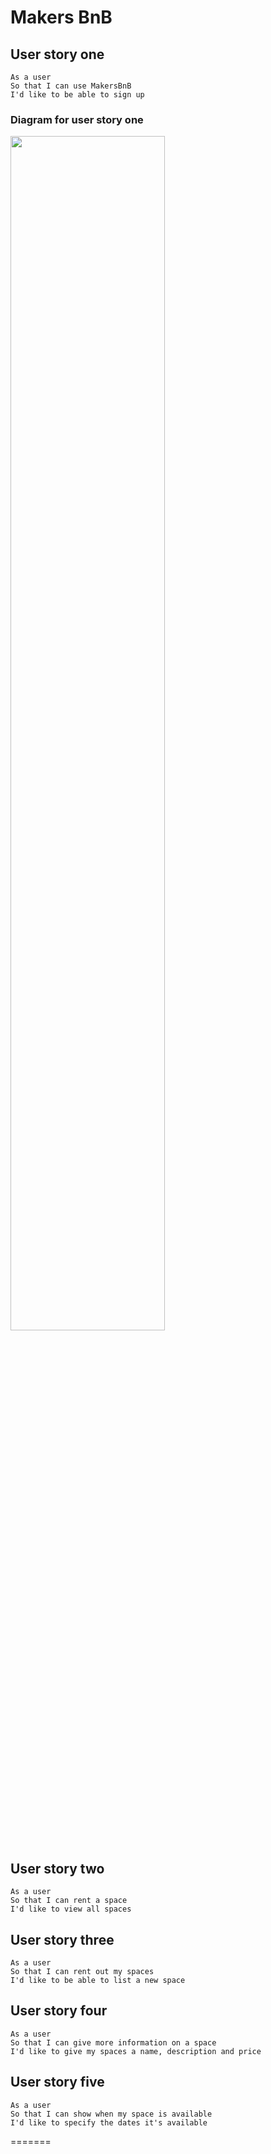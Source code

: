 # Makers BnB

## User story one
```
As a user
So that I can use MakersBnB
I'd like to be able to sign up
```
### Diagram for user story one
<img src="https://user-images.githubusercontent.com/24737738/150827976-332adfc0-d6fe-4118-a516-7c024ee0537d.png" width="70%">

## User story two
```
As a user
So that I can rent a space
I'd like to view all spaces
```

## User story three
```
As a user
So that I can rent out my spaces
I'd like to be able to list a new space
```

## User story four
```
As a user
So that I can give more information on a space
I'd like to give my spaces a name, description and price
```

## User story five
```
As a user
So that I can show when my space is available
I'd like to specify the dates it's available
```
=======